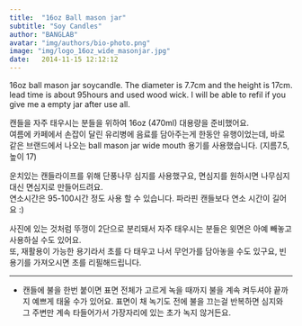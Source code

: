 ```yaml
---
title:  "16oz Ball mason jar"
subtitle: "Soy Candles"
author: "BANGLAB"
avatar: "img/authors/bio-photo.png"
image: "img/logo_16oz_wide_masonjar.jpg"
date:   2014-11-15 12:12:12
---
```


16oz ball mason jar soycandle. The diameter is 7.7cm and the height is 17cm. lead time is about 95hours and used wood wick. I will be able to refil if you give me a empty jar after use all.

캔들을 자주 태우시는 분들을 위하여 16oz (470ml) 대용량을 준비했어요.  
여름에 카페에서 손잡이 달린 유리병에 음료를 담아주는게 한동안 유행이었는데, 바로 같은 브랜드에서 나오는 ball mason jar wide mouth 용기를 사용했습니다. (지름7.5, 높이 17)  

운치있는 캔들라이프를 위해 단풍나무 심지를 사용했구요, 면심지를 원하시면 나무심지 대신 면심지로 만들어드려요.   
연소시간은 95-100시간 정도 사용 할 수 있습니다. 파라핀 캔들보다 연소 시간이 길어요 :)     

사진에 있는 것처럼 뚜껑이 2단으로 분리돼서 자주 태우시는 분들은 윗면은 아예 빼놓고 사용하실 수도 있어요.   
또, 재활용이 가능한 용기라서 초를 다 태우고 나서 무언가를 담아놓을 수도 있구요, 빈 용기를 가져오시면 초를 리필해드립니다.   


---------
* 캔들에 불을 한번 붙이면 표면 전체가 고르게 녹을 때까지 불을 계속 켜두셔야 끝까지 예쁘게 태울 수가 있어요. 표면이 채 녹기도 전에 불을 끄는걸 반복하면 심지와 그 주변만 계속 타들어가서 가장자리에 있는 초가 녹지 않거든요.
